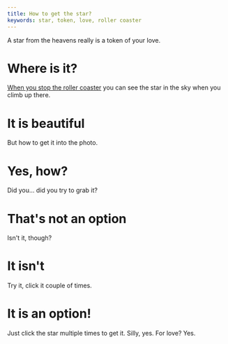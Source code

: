 ```yaml
---
title: How to get the star?
keywords: star, token, love, roller coaster
---
```


A star from the heavens really is a token of your love.

# Where is it?
[When you stop the roller coaster](070-rollercoaster.md) you can see the star in the sky when you climb up there.

# It is beautiful
But how to get it into the photo.

# Yes, how?
Did you... did you try to grab it?

# That's not an option
Isn't it, though?

# It isn't
Try it, click it couple of times.

# It is an option!
Just click the star multiple times to get it. Silly, yes. For love? Yes.
